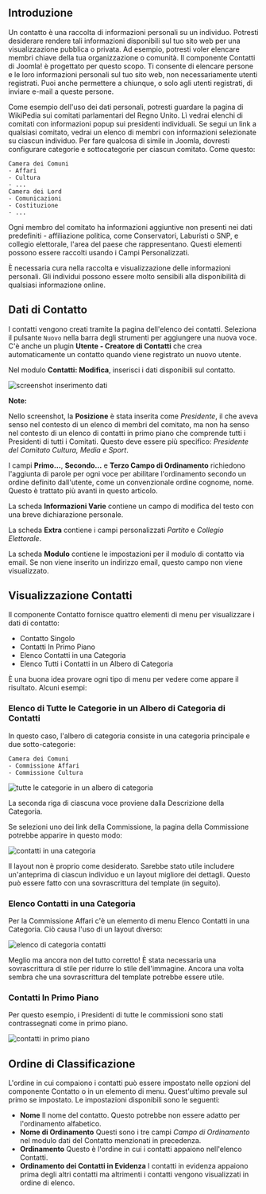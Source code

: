 <!-- Filename: contacts.md / Display title: Contatti -->

## Introduzione

Un contatto è una raccolta di informazioni personali su un individuo. Potresti desiderare rendere tali informazioni disponibili sul tuo sito web per una visualizzazione pubblica o privata. Ad esempio, potresti voler elencare membri chiave della tua organizzazione o comunità. Il componente Contatti di Joomla! è progettato per questo scopo. Ti consente di elencare persone e le loro informazioni personali sul tuo sito web, non necessariamente utenti registrati. Puoi anche permettere a chiunque, o solo agli utenti registrati, di inviare e-mail a queste persone.

Come esempio dell'uso dei dati personali, potresti guardare la pagina di WikiPedia sui comitati parlamentari del Regno Unito. Lì vedrai elenchi di comitati con informazioni popup sui presidenti individuali. Se segui un link a qualsiasi comitato, vedrai un elenco di membri con informazioni selezionate su ciascun individuo. Per fare qualcosa di simile in Joomla, dovresti configurare categorie e sottocategorie per ciascun comitato. Come questo:

```
Camera dei Comuni
- Affari
- Cultura
- ...
Camera dei Lord
- Comunicazioni
- Costituzione
- ...
```
Ogni membro del comitato ha informazioni aggiuntive non presenti nei dati predefiniti - affiliazione politica, come Conservatori, Laburisti o SNP, e collegio elettorale, l'area del paese che rappresentano. Questi elementi possono essere raccolti usando i Campi Personalizzati.

È necessaria cura nella raccolta e visualizzazione delle informazioni personali. Gli individui possono essere molto sensibili alla disponibilità di qualsiasi informazione online.

## Dati di Contatto

I contatti vengono creati tramite la pagina dell'elenco dei contatti. Seleziona il pulsante `Nuovo` nella barra degli strumenti per aggiungere una nuova voce. C'è anche un plugin **Utente - Creatore di Contatti** che crea automaticamente un contatto quando viene registrato un nuovo utente.

Nel modulo **Contatti: Modifica**, inserisci i dati disponibili sul contatto.

![screenshot inserimento dati](../../../en/images/contacts/contact-data-entry.png)

**Note:**

Nello screenshot, la **Posizione** è stata inserita come *Presidente*, il che aveva senso nel contesto di un elenco di membri del comitato, ma non ha senso nel contesto di un elenco di contatti in primo piano che comprende tutti i Presidenti di tutti i Comitati. Questo deve essere più specifico: *Presidente del Comitato Cultura, Media e Sport*.

I campi **Primo...**, **Secondo...** e **Terzo Campo di Ordinamento** richiedono l'aggiunta di parole per ogni voce per abilitare l'ordinamento secondo un ordine definito dall'utente, come un convenzionale ordine cognome, nome. Questo è trattato più avanti in questo articolo.

La scheda **Informazioni Varie** contiene un campo di modifica del testo con una breve dichiarazione personale.

La scheda **Extra** contiene i campi personalizzati *Partito* e *Collegio Elettorale*.

La scheda **Modulo** contiene le impostazioni per il modulo di contatto via email. Se non viene inserito un indirizzo email, questo campo non viene visualizzato.

## Visualizzazione Contatti

Il componente Contatto fornisce quattro elementi di menu per visualizzare i dati di contatto:

* Contatto Singolo
* Contatti In Primo Piano
* Elenco Contatti in una Categoria
* Elenco Tutti i Contatti in un Albero di Categoria

È una buona idea provare ogni tipo di menu per vedere come appare il risultato.
Alcuni esempi:

### Elenco di Tutte le Categorie in un Albero di Categoria di Contatti

In questo caso, l'albero di categoria consiste in una categoria principale e due sotto-categorie:
```
Camera dei Comuni
- Commissione Affari
- Commissione Cultura
```
![tutte le categorie in un albero di categoria](../../../en/images/contacts/contact-all-committees.png)

La seconda riga di ciascuna voce proviene dalla Descrizione della Categoria.

Se selezioni uno dei link della Commissione, la pagina della Commissione potrebbe apparire in questo modo:

![contatti in una categoria](../../../en/images/contacts/contact-culture-committee.png)

Il layout non è proprio come desiderato. Sarebbe stato utile includere
un'anteprima di ciascun individuo e un layout migliore dei dettagli. Questo
può essere fatto con una sovrascrittura del template (in seguito).

### Elenco Contatti in una Categoria

Per la Commissione Affari c'è un elemento di menu Elenco Contatti in una Categoria.
Ciò causa l'uso di un layout diverso:

![elenco di categoria contatti](../../../en/images/contacts/contact-category-list.png)

Meglio ma ancora non del tutto corretto! È stata necessaria una sovrascrittura 
di stile per ridurre lo stile dell'immagine. Ancora una volta sembra che una sovrascrittura del template potrebbe essere utile.

### Contatti In Primo Piano

Per questo esempio, i Presidenti di tutte le commissioni sono stati contrassegnati come in primo piano.

![contatti in primo piano](../../../en/images/contacts/contact-featured.png)

## Ordine di Classificazione

L'ordine in cui compaiono i contatti può essere impostato nelle opzioni del componente Contatto o in un elemento di menu. Quest'ultimo prevale sul primo se impostato. Le impostazioni disponibili sono le seguenti:
* **Nome** Il nome del contatto. Questo potrebbe non essere adatto per l'ordinamento alfabetico.
* **Nome di Ordinamento** Questi sono i tre campi *Campo di Ordinamento* nel modulo dati del Contatto menzionati in precedenza.
* **Ordinamento** Questo è l'ordine in cui i contatti appaiono nell'elenco Contatti.
* **Ordinamento dei Contatti in Evidenza** I contatti in evidenza appaiono prima degli altri contatti ma altrimenti i contatti vengono visualizzati in ordine di elenco.

